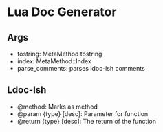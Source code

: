 # Lua Doc Generator

## Args

- tostring: MetaMethod tostring
- index: MetaMethod::Index
- parse_comments: parses ldoc-ish comments

## Ldoc-Ish

- @method: Marks as method
- @param {type} [desc]: Parameter for function
- @return {type} [desc]: The return of the function
